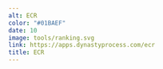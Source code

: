 ```yaml
---
alt: ECR
color: "#01BAEF"
date: 10
image: tools/ranking.svg
link: https://apps.dynastyprocess.com/ecr
title: ECR
---
```

